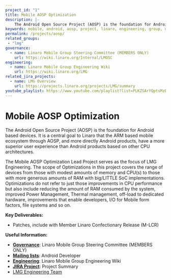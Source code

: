 ```yaml
---
project_id: "1"
title: Mobile AOSP Optimization
description: |-
    The Android Open Source Project (AOSP) is the foundation for Android based devices.
keywords: mobile, android, aosp, project, linaro, engineering, group, devices, Optimizations
permalink: /projects/aosp/
related_groups:
 - "lmg"
governance:
  - name: Linaro Mobile Group Steering Committee (MEMBERS ONLY)
    url: https://wiki.linaro.org/Internal/LMGSC
engineering:
  - name: Linaro Mobile Group Engineering Wiki
    url: https://wiki.linaro.org/LMG
related_jira_projects:
  - name: LMG Overview
    url: https://projects.linaro.org/projects/LMG/summary
youtube_playlist: https://www.youtube.com/playlist?list=PLKZSArYQptsMzB6auo_XJTwWeO20xyrDo
---
```

# Mobile AOSP Optimization

The Android Open Source Project (AOSP) is the foundation for Android based devices. It is a central goal to Linaro that the ARM based mobile ecosystem through AOSP, and more directly Android products, have a more superior user experience than Android products based on other CPU architectures.

The Mobile AOSP Optimization Lead Project serves as the focus of LMG Engineering. The scope of Optimizations in this project covers the range of devices from those with modest amounts of memory and CPU(s) to those with more generous amounts of RAM with big/LITTLE SoC implementations. Optimizations do not refer to just those improvements in CPU performance but also include reducing the amount of RAM consumed by the system, improved Power Management, Thermal management, off-load to dedicated hardware, improvements that enable developers, I/O for Mobile form factors, file systems and so on.

**Key Deliverables:**

- Patches, include with Member Linaro Confectionary Release (M-LCR)

**Useful Information:**

- [**Governance**](https://wiki.linaro.org/Internal/LMGSC): Linaro Mobile Group Steering Committee (MEMBERS ONLY)
- [**Mailing lists**](https://lists.linaro.org/mailman/listinfo/linaro-android): Android Developer
- [**Engineering**](https://wiki.linaro.org/LMG): Linaro Mobile Group Engineering Wiki
- [**JIRA Project**](https://projects.linaro.org/projects/LMG/summary): Project Summary
- [LMG Engineering Team](https://wiki.linaro.org/Internal/LMG/MeetTheTeam)
